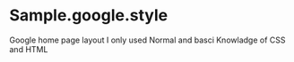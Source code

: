 # Sample.google.style
Google home page layout
I only used Normal and basci Knowladge of CSS and HTML